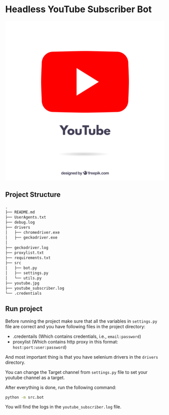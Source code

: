 # Headless YouTube Subscriber Bot

![YouTube](./youtube.jpg)

## Project Structure

```
.
├── README.md
├── UserAgents.txt
├── debug.log
├── drivers
│   ├── chromedriver.exe
│   ├── geckodriver.exe
│
├── geckodriver.log
├── proxylist.txt
├── requirements.txt
├── src
│   ├── bot.py
│   ├── settings.py
│   └── utils.py
├── youtube.jpg
├── youtube_subscriber.log
└── .credentials

```

## Run project

Before running the project make sure that all the variables in `settings.py` file are correct and you have following files in the project directory:

- .credentails (Which contains credentials, i.e., `email:password`)
- proxylist (Which contains http proxy in this format: `host:port:user:password`)

And most important thing is that you have selenium drivers in the `drivers` directory.

You can change the Target channel from `settings.py` file to set your youtube channel as a target.

After everything is done, run the following command:

```bash
python -m src.bot
```

You will find the logs in the `youtube_subscriber.log` file.
